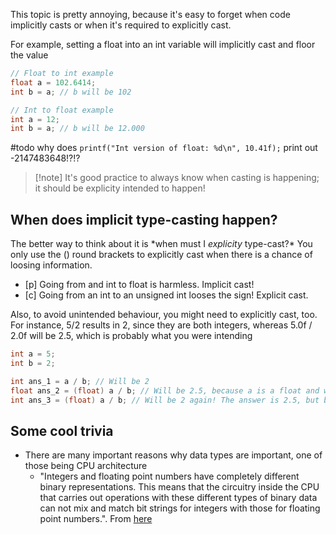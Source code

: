 This topic is pretty annoying, because it's easy to forget when code implicitly casts or when it's required to explicitly cast. 

For example, setting a float into an int variable will implicitly cast and floor the value
```c
// Float to int example
float a = 102.6414;
int b = a; // b will be 102

// Int to float example
int a = 12;
int b = a; // b will be 12.000
```
#todo why does `printf("Int version of float: %d\n", 10.41f);` print out -2147483648!?!?


>[!note] It's good practice to always know when casting is happening; it should be explicity intended to happen!

## When does implicit type-casting happen?
The better way to think about it is \*when must I *explicity* type-cast?*
You only use the () round brackets to explicitly cast when there is a chance of loosing information. 
- [p] Going from and int to float is harmless. Implicit cast! 
- [c] Going from an int to an unsigned int looses the sign! Explicit cast. 

Also, to avoid unintended behaviour, you might need to explicitly cast, too. For instance, 5/2 results in 2, since they are both integers, whereas 5.0f / 2.0f will be 2.5, which is probably what you were intending 
```c
int a = 5;
int b = 2;

int ans_1 = a / b; // Will be 2
float ans_2 = (float) a / b; // Will be 2.5, because a is a float and will carry out regular division
int ans_3 = (float) a / b; // Will be 2 again! The answer is 2.5, but because the variable is of type int, it will implicitly cast it.
```

## Some cool trivia
- There are many important reasons why data types are important, one of those being CPU architecture
	- "Integers and floating point numbers have completely different binary representations. This means that the circuitry inside the CPU that carries out operations with these different types of binary data can not mix and match bit strings for integers with those for floating point numbers.". From [here](https://www.cs.utoronto.ca/~strider/docs/CSCA48_Unit2_Notes.pdf)